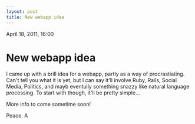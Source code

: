```yaml
---
layout: post
title: New webapp idea
---
```


April 18, 2011, 16:00

# New webapp idea #

I came up with a brill idea for a webapp, partly as a way of procrastiating. Can't tell you what it is yet,
but I can say it'll involve Ruby, Rails, Social Media, Politics, and mayb eventully something snazzy like
natural language processing. To start with though, it'll be pretty simple...

More info to come sometime soon!

Peace.
A

